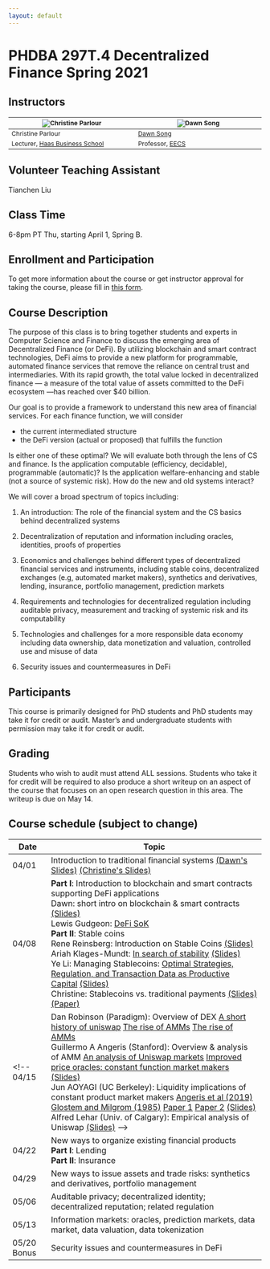```yaml
---
layout: default
---
```


# PHDBA 297T.4 Decentralized Finance Spring 2021

## Instructors

<table style="table-layout: fixed; font-size: 88%;">
  <thead>
    <tr>
      <th style="width: 25%;"><img src="https://vcresearch.berkeley.edu/sites/default/files/styles/faculty_photo_full/public/2018-01/christine_parlour.jpg?itok=MubDXnwu" alt="Christine Parlour"></th>
      <th style="width: 25%;"><img src="https://people.eecs.berkeley.edu/~dawnsong/dawn-berkeley.jpg" alt="Dawn Song"></th>
    </tr>
  </thead>
  <tbody>
    <tr>
      <td>Christine Parlour</td>
      <td><a href="https://people.eecs.berkeley.edu/~dawnsong/">Dawn Song</a></td>
    </tr>
    <tr>
      <td>Lecturer, <a href="http://haas.berkeley.edu/">Haas Business School</a></td>
      <td>Professor, <a href="https://eecs.berkeley.edu/">EECS</a></td>
    </tr>
  </tbody>
</table>

## Volunteer Teaching Assistant

Tianchen Liu

## Class Time

6-8pm PT Thu, starting April 1, Spring B.

## Enrollment and Participation

To get more information about the course or get instructor approval for taking the course, please fill in [this form](https://docs.google.com/forms/d/e/1FAIpQLScoLJB9CR5ZXcx6EgyYvgJkodQqslCEKpUh9GuhxOvrsuIytA/viewform).

## Course Description

The purpose of this class is to bring together students and experts in Computer Science and Finance to discuss the emerging area of Decentralized Finance (or DeFi). By utilizing blockchain and smart contract technologies, DeFi aims to provide a new platform for programmable, automated finance services that remove the reliance on central trust and intermediaries. With its rapid growth, the total value locked in decentralized finance — a measure of the total value of assets committed to the DeFi ecosystem —has reached over $40 billion.

Our goal is to provide a framework to understand this new area of financial services.  For each finance function, we will consider

- the current intermediated structure
- the DeFi version (actual or proposed) that fulfills the function

Is either one of these optimal?  We will evaluate both through the lens of CS and finance. Is the application computable (efficiency, decidable), programmable (automatic)?  Is the application welfare-enhancing and stable (not a source of systemic risk).  How do the new and old systems interact? 

We will cover a broad spectrum of topics including:

1. An introduction: The role of the financial system and the CS basics behind decentralized systems

2. Decentralization of reputation and information including oracles, identities, proofs of properties

3. Economics and challenges behind different types of decentralized financial services and instruments, including stable coins, decentralized exchanges (e.g, automated market makers), synthetics and derivatives, lending, insurance, portfolio management, prediction markets

4. Requirements and technologies for decentralized regulation including auditable privacy, measurement and tracking of systemic risk and its computability

5. Technologies and challenges for a more responsible data economy including data ownership, data monetization and valuation, controlled use and misuse of data

6. Security issues and countermeasures in DeFi

## Participants

This course is primarily designed for PhD students and PhD students may take it for credit or audit.  Master’s and undergraduate students with permission may take it for credit or audit.

## Grading

Students who wish to audit must attend ALL sessions. Students who take it for credit will be required to also produce a short writeup on an aspect of the course that focuses on an open research question in this area. The writeup is due on May 14.

## Course schedule (subject to change)

Date | Topic 
-----|------
04/01 | Introduction to traditional financial systems [(Dawn's Slides)](https://drive.google.com/file/d/1l2HvMqFm_bo9dAoSVDhc84WKY-s9BHO7/view?usp=sharing) [(Christine's Slides)](https://drive.google.com/file/d/1zh-4cxx5c1xmzWVRfvkqLgxvCPj2eiIg/view?usp=sharing)
04/08 | **Part I**: Introduction to blockchain and smart contracts supporting DeFi applications <br/> Dawn: short intro on blockchain & smart contracts [(Slides)](https://drive.google.com/file/d/1YWz2ZCm7JWC3YmYiC6Fo3c_WgXfLkCVn/view?usp=sharing) <br/> Lewis Gudgeon: [DeFi SoK](https://arxiv.org/abs/2101.08778) <br/> **Part II**: Stable coins <br/> Rene Reinsberg: Introduction on Stable Coins [(Slides)](https://drive.google.com/file/d/1vVaeBMBIODJdbF3Zb_JDiU8hfAG589So/view?usp=sharing) <br/> Ariah Klages-Mundt: [In search of stability](https://arxiv.org/abs/2006.12388) [(Slides)](https://drive.google.com/file/d/1M2dj65Mh6jWpvdWOGNZsWaIH-vn6fy_F/view?usp=sharing) <br/> Ye Li: Managing Stablecoins: [Optimal Strategies, Regulation, and Transaction Data as Productive Capital](https://papers.ssrn.com/sol3/papers.cfm?abstract_id=3757083) [(Slides)](https://drive.google.com/file/d/1Ixq6rtNis3RxVDnjM52GL5klGnTNNgrH/view?usp=sharing) <br/> Christine: Stablecoins vs. traditional payments [(Slides)](https://drive.google.com/file/d/1FGPbycbWavRnwVG0S79jmnHXbP9m5y4k/view?usp=sharing) [(Paper)](https://papers.ssrn.com/sol3/papers.cfm?abstract_id=3711777)  
<!-- 04/15 | Dan Robinson (Paradigm): Overview of DEX [A short history of uniswap](https://uniswap.org/blog/uniswap-history/) [The rise of AMMs](https://medium.com/dragonfly-research/what-explains-the-rise-of-amms-7d008af1c399) [The rise of AMMs](https://medium.com/dragonfly-research/what-explains-the-rise-of-amms-7d008af1c399) <br/> Guillermo A Angeris (Stanford): Overview & analysis of AMM [An analysis of Uniswap markets](https://arxiv.org/abs/1911.03380) [Improved price oracles: constant function market makers](https://arxiv.org/abs/2003.10001) [(Slides)](https://drive.google.com/file/d/1XICw-rKaWoZgWQWl5r2Ihkn0wUnQzNty/view?usp=sharing) <br/> Jun AOYAGI (UC Berkeley): Liquidity implications of constant product market makers [Angeris et al (2019)](https://papers.ssrn.com/sol3/papers.cfm?abstract_id=3602203) [Glostem and Milgrom (1985)](https://www.sciencedirect.com/science/article/pii/0304405X85900443) [Paper 1](https://papers.ssrn.com/sol3/papers.cfm?abstract_id=3808755) [Paper 2](https://papers.ssrn.com/sol3/papers.cfm?abstract_id=3808755) [(Slides)](https://drive.google.com/file/d/1vjYKso-fF5HlmfOnqoa5JyUAeXjHOssA/view?usp=sharing) <br/> Alfred Lehar (Univ. of Calgary): Empirical analysis of Uniswap [(Slides)](https://drive.google.com/file/d/1ZteucrBVxcllvQuurj8LTu1_aeY_EdHt/view?usp=sharing) -->
04/22 | New ways to organize existing financial products <br />**Part I**: Lending<br />**Part II**: Insurance
04/29 | New ways to issue assets and trade risks: synthetics and derivatives, portfolio management 
05/06 | Auditable privacy; decentralized identity; decentralized reputation; related regulation
05/13 | Information markets: oracles, prediction markets, data market, data valuation, data tokenization
05/20 Bonus | Security issues and countermeasures in DeFi
